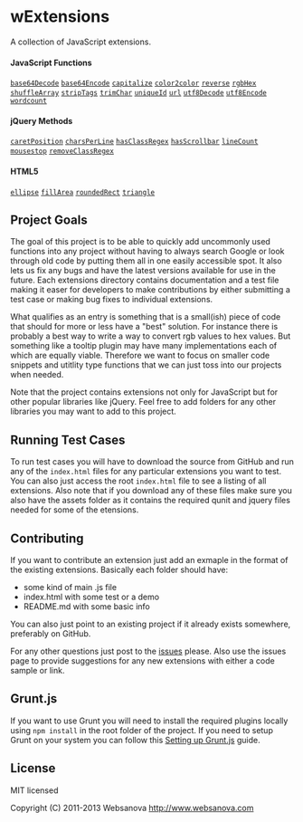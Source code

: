 # wExtensions

A collection of JavaScript extensions.

#### JavaScript Functions

[`base64Decode`](https://github.com/websanova/wExtensions/tree/master/js-functions/base64Decode#windowbase64decode)
[`base64Encode`](https://github.com/websanova/wExtensions/tree/master/js-functions/base64Encode#windowbase64encode)
[`capitalize`](https://github.com/websanova/wExtensions/tree/master/js-functions/capitalize#stringcapitalize)
[`color2color`](https://github.com/indyarmy/color2color#color2color---javascript-function)
[`reverse`](https://github.com/websanova/wExtensions/tree/master/js-functions/reverse#stringreverse)
[`rgbHex`](https://github.com/websanova/rgbHex#rgbhex)
[`shuffleArray`](https://github.com/websanova/wExtensions/tree/master/js-functions/shuffleArray#windowshufflearray)
[`stripTags`](https://github.com/websanova/wExtensions/tree/master/js-functions/stripTags#stringstriptags)
[`trimChar`](https://github.com/websanova/wExtensions/tree/master/js-functions/trimChar#stringtrimchar)
[`uniqueId`](https://github.com/websanova/wExtensions/tree/master/js-functions/uniqueId#windowuniqueid)
[`url`](https://github.com/websanova/js-url#url)
[`utf8Decode`](https://github.com/websanova/wExtensions/tree/master/js-functions/utf8Decode#windowutf8decode)
[`utf8Encode`](https://github.com/websanova/wExtensions/tree/master/js-functions/utf8Encode#windowutf8encode)
[`wordcount`](https://github.com/websanova/wExtensions/tree/master/js-functions/wordcount#stringwordcount)

#### jQuery Methods

[`caretPosition`](https://github.com/websanova/wExtensions/tree/master/jquery-methods/caretPosition#caretposition)
[`charsPerLine`](https://github.com/websanova/wExtensions/tree/master/jquery-methods/charsPerLine#charsperline)
[`hasClassRegex`](https://github.com/websanova/wExtensions/tree/master/jquery-methods/hasClassRegex#hasclassregex)
[`hasScrollbar`](https://github.com/websanova/wExtensions/tree/master/jquery-methods/hasScrollbar#hasscrollbar)
[`lineCount`](https://github.com/websanova/wExtensions/tree/master/jquery-methods/lineCount#linecount)
[`mousestop`](https://github.com/websanova/mousestop#mousestopjs)
[`removeClassRegex`](https://github.com/websanova/wExtensions/tree/master/jquery-methods/removeClassRegex#removeclassregex)

#### HTML5

[`ellipse`](https://github.com/websanova/wExtensions/tree/master/html5/ellipse#ctxellipse)
[`fillArea`](https://github.com/websanova/wExtensions/tree/master/html5/fillArea#ctxfillarea)
[`roundedRect`](https://github.com/websanova/wExtensions/tree/master/html5/roundedRect#ctxroundedrect)
[`triangle`](https://github.com/websanova/wExtensions/tree/master/html5/triangle#ctxtriangle)


## Project Goals

The goal of this project is to be able to quickly add uncommonly used functions into any project without having to always search Google or look through old code by putting them all in one easily accessible spot.  It also lets us fix any bugs and have the latest versions available for use in the future.  Each extensions directory contains documentation and a test file making it easer for developers to make contributions by either submitting a test case or making bug fixes to individual extensions.

What qualifies as an entry is something that is a small(ish) piece of code that should for more or less have a "best" solution.  For instance there is probably a best way to write a way to convert rgb values to hex values.  But something like a tooltip plugin may have many implementations each of which are equally viable.  Therefore we want to focus on smaller code snippets and utitlity type functions that we can just toss into our projects when needed.

Note that the project contains extensions not only for JavaScript but for other popular libraries like jQuery.  Feel free to add folders for any other libraries you may want to add to this project.


## Running Test Cases

To run test cases you will have to download the source from GitHub and run any of the `index.html` files for any particular extensions you want to test.  You can also just access the root `index.html` file to see a listing of all extensions.  Also note that if you download any of these files make sure you also have the assets folder as it contains the required qunit and jquery files needed for some of the etensions.  


## Contributing

If you want to contribute an extension just add an exmaple in the format of the existing extensions.  Basically each folder should have:

* some kind of main .js file
* index.html with some test or a demo
* README.md with some basic info

You can also just point to an existing project if it already exists somewhere, preferably on GitHub.

For any other questions just post to the [issues](https://github.com/websanova/wExtensions/issues) please.  Also use the issues page to provide suggestions for any new extensions with either a code sample or link.


## Grunt.js

If you want to use Grunt you will need to install the required plugins locally using `npm install` in the root folder of the project.  If you need to setup Grunt on your system you can follow this [Setting up Grunt.js](http://www.websanova.com/blog/javascript/how-to-setup-grunt) guide.


## License

MIT licensed

Copyright (C) 2011-2013 Websanova http://www.websanova.com